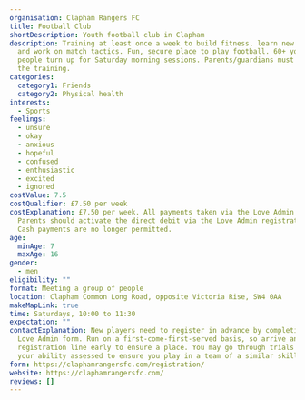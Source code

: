 ```yaml
---
organisation: Clapham Rangers FC
title: Football Club
shortDescription: Youth football club in Clapham
description: Training at least once a week to build fitness, learn new skills
  and work on match tactics. Fun, secure place to play football. 60+ young
  people turn up for Saturday morning sessions. Parents/guardians must stay for
  the training.
categories:
  category1: Friends
  category2: Physical health
interests:
  - Sports
feelings:
  - unsure
  - okay
  - anxious
  - hopeful
  - confused
  - enthusiastic
  - excited
  - ignored
costValue: 7.5
costQualifier: £7.50 per week
costExplanation: £7.50 per week. All payments taken via the Love Admin website.
  Parents should activate the direct debit via the Love Admin registration form.
  Cash payments are no longer permitted.
age:
  minAge: 7
  maxAge: 16
gender:
  - men
eligibility: ""
format: Meeting a group of people
location: Clapham Common Long Road, opposite Victoria Rise, SW4 0AA
makeMapLink: true
time: Saturdays, 10:00 to 11:30
expectation: ""
contactExplanation: New players need to register in advance by completing the
  Love Admin form. Run on a first-come-first-served basis, so arrive and get in
  registration line early to ensure a place. You may go through trials and have
  your ability assessed to ensure you play in a team of a similar skill set.
form: https://claphamrangersfc.com/registration/
website: https://claphamrangersfc.com/
reviews: []
---
```

